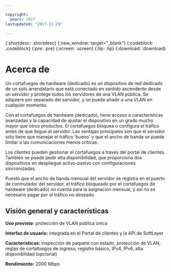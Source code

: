 ```yaml
---

copyright:
  years: 2017
lastupdated: "2017-11-29"

---
```


{:shortdesc: .shortdesc}
{:new_window: target="_blank"}
{:codeblock: .codeblock}
{:pre: .pre}
{:screen: .screen}
{:tip: .tip}
{:download: .download}

# Acerca de

Un cortafuegos de hardware (dedicado) es un dispositivo de red dedicado de un solo arrendatario que está conectado en sentido ascendente desde un servidor y protege todos los servidores de una VLAN pública. Se adquiere por separado del servidor, y se puede añadir a una VLAN en cualquier momento.   

Con el cortafuegos de hardware (dedicado), tiene acceso a características avanzadas y la capacidad de ajustar el dispositivo en un grado mucho mayor que otros productos. El cortafuegos bloquea o configura el tráfico antes de que llegue al servidor. Las ventajas principales son que el servidor sólo tiene que manejar el tráfico 'bueno' y que el ancho de banda se puede limitar a las comunicaciones menos críticas. 

Los clientes pueden gestionar el cortafuegos a través del portal de clientes. También se puede pedir alta disponibilidad, que proporciona dos dispositivos en despliegue activo-pasivo con configuraciones sincronizadas.

Puesto que el ancho de banda mensual del servidor se registra en el puerto de conmutador del servidor, el tráfico bloqueado por el cortafuegos de hardware (dedicado) no cuenta para la asignación mensual, y así no es necesario pagar por el tráfico no deseado.

## Visión general y características

**Uso previsto:** protección de VLAN pública única

**Interfaz de usuario:** integrada en el Portal de clientes y la API de SoftLayer

**Características:** inspección de paquete con estado, protección de VLAN, reglas de cortafuegos de ingreso, registro básico, IPv4, IPv6, alta disponibilidad (opcional)

**Rendimiento:** 2000 Mbps
